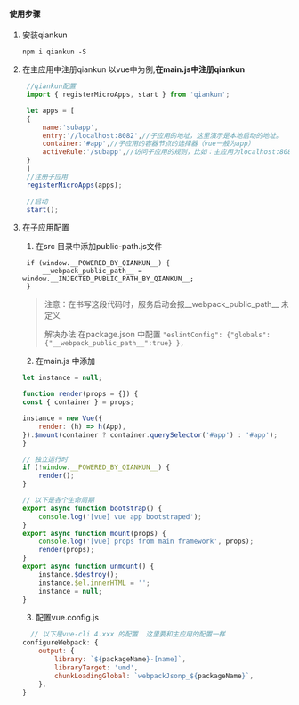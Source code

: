 #### 使用步骤

1. 安装qiankun

   ```
   npm i qiankun -S
   ```

2. 在主应用中注册qiankun  以vue中为例,**在main.js中注册qiankun**

   ```js
    //qiankun配置
    import { registerMicroApps, start } from 'qiankun';

    let apps = [
    {
        name:'subapp',
        entry:'//localhost:8082',//子应用的地址，这里演示是本地启动的地址。
        container:'#app',//子应用的容器节点的选择器（vue一般为app）
        activeRule:'/subapp',//访问子应用的规则，比如：主应用为localhost:8081，那访问该子应用的url应为localhost:8081/subapp
    }
    ]
    //注册子应用
    registerMicroApps(apps);

    //启动
    start();
   ```

3. 在子应用配置
    1. 在src 目录中添加public-path.js文件
   ```JS
    if (window.__POWERED_BY_QIANKUN__) {
        __webpack_public_path__ = window.__INJECTED_PUBLIC_PATH_BY_QIANKUN__;
    }
   ```
   > 注意：在书写这段代码时，服务启动会报__webpack_public_path__ 未定义
   >
   > 解决办法:在package.json 中配置
   >`"eslintConfig": {"globals": {"__webpack_public_path__":true} },`

   2. 在main.js 中添加

    ```js
    let instance = null;

    function render(props = {}) {
    const { container } = props;

    instance = new Vue({
        render: (h) => h(App),
    }).$mount(container ? container.querySelector('#app') : '#app');
    }

    // 独立运行时
    if (!window.__POWERED_BY_QIANKUN__) {
        render();
    }

    // 以下是各个生命周期
    export async function bootstrap() {
        console.log('[vue] vue app bootstraped');
    }
    export async function mount(props) {
        console.log('[vue] props from main framework', props);
        render(props);
    }
    export async function unmount() {
        instance.$destroy();
        instance.$el.innerHTML = '';
        instance = null;
    }
    ```

    3. 配置vue.config.js

    ```js
      // 以下是vue-cli 4.xxx 的配置  这里要和主应用的配置一样
    configureWebpack: {
        output: {
            library: `${packageName}-[name]`,
            libraryTarget: 'umd',
            chunkLoadingGlobal: `webpackJsonp_${packageName}`,
        },
    }
    ```



